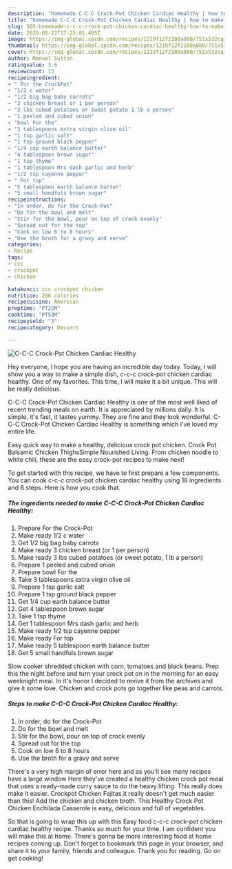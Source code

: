 ```yaml
---
description: "homemade C-C-C Crock-Pot Chicken Cardiac Healthy | how to make healthy C-C-C Crock-Pot Chicken Cardiac Healthy"
title: "homemade C-C-C Crock-Pot Chicken Cardiac Healthy | how to make healthy C-C-C Crock-Pot Chicken Cardiac Healthy"
slug: 505-homemade-c-c-c-crock-pot-chicken-cardiac-healthy-how-to-make-healthy-c-c-c-crock-pot-chicken-cardiac-healthy
date: 2020-05-22T17:25:01.495Z
image: https://img-global.cpcdn.com/recipes/1219f12f2100a080/751x532cq70/c-c-c-crock-pot-chicken-cardiac-healthy-recipe-main-photo.jpg
thumbnail: https://img-global.cpcdn.com/recipes/1219f12f2100a080/751x532cq70/c-c-c-crock-pot-chicken-cardiac-healthy-recipe-main-photo.jpg
cover: https://img-global.cpcdn.com/recipes/1219f12f2100a080/751x532cq70/c-c-c-crock-pot-chicken-cardiac-healthy-recipe-main-photo.jpg
author: Manuel Sutton
ratingvalue: 3.6
reviewcount: 13
recipeingredient:
- " For the CrockPot"
- "1/2 c water"
- "1/2 big bag baby carrots"
- "3 chicken breast or 1 per person"
- "3 lbs cubed potatoes or sweet potato 1 lb a person"
- "1 peeled and cubed onion"
- "bowl For the"
- "3 tablespoons extra virgin olive oil"
- "1 tsp garlic salt"
- "1 tsp ground black pepper"
- "1/4 cup earth balance butter"
- "4 tablespoon brown sugar"
- "1 tsp thyme"
- "1 tablespoon Mrs dash garlic and herb"
- "1/2 tsp cayenne pepper"
- " For top"
- "5 tablespoon earth balance butter"
- "5 small handfuls brown sugar"
recipeinstructions:
- "In order, do for the Crock-Pot"
- "Do for the bowl and melt"
- "Stir for the bowl, pour on top of crock evenly"
- "Spread out for the top"
- "Cook on low 6 to 8 hours"
- "Use the broth for a gravy and serve"
categories:
- Recipe
tags:
- ccc
- crockpot
- chicken

katakunci: ccc crockpot chicken 
nutrition: 286 calories
recipecuisine: American
preptime: "PT22M"
cooktime: "PT53M"
recipeyield: "3"
recipecategory: Dessert

---
```



![C-C-C Crock-Pot Chicken Cardiac Healthy](https://img-global.cpcdn.com/recipes/1219f12f2100a080/751x532cq70/c-c-c-crock-pot-chicken-cardiac-healthy-recipe-main-photo.jpg)

Hey everyone, I hope you are having an incredible day today. Today, I will show you a way to make a simple dish, c-c-c crock-pot chicken cardiac healthy. One of my favorites. This time, I will make it a bit unique. This will be really delicious.

C-C-C Crock-Pot Chicken Cardiac Healthy is one of the most well liked of recent trending meals on earth. It is appreciated by millions daily. It is simple, it's fast, it tastes yummy. They are fine and they look wonderful. C-C-C Crock-Pot Chicken Cardiac Healthy is something which I've loved my entire life.

Easy quick way to make a healthy, delicious crock pot chicken. Crock Pot Balsamic Chicken ThighsSimple Nourished Living. From chicken noodle to white chili, these are the easy crock-pot recipes to make next!


To get started with this recipe, we have to first prepare a few components. You can cook c-c-c crock-pot chicken cardiac healthy using 18 ingredients and 6 steps. Here is how you cook that.

<!--inarticleads1-->

##### The ingredients needed to make C-C-C Crock-Pot Chicken Cardiac Healthy:

1. Prepare  For the Crock-Pot
1. Make ready 1/2 c water
1. Get 1/2 big bag baby carrots
1. Make ready 3 chicken breast (or 1 per person)
1. Make ready 3 lbs cubed potatoes (or sweet potato, 1 lb a person)
1. Prepare 1 peeled and cubed onion
1. Prepare bowl For the
1. Take 3 tablespoons extra virgin olive oil
1. Prepare 1 tsp garlic salt
1. Prepare 1 tsp ground black pepper
1. Get 1/4 cup earth balance butter
1. Get 4 tablespoon brown sugar
1. Take 1 tsp thyme
1. Get 1 tablespoon Mrs dash garlic and herb
1. Make ready 1/2 tsp cayenne pepper
1. Make ready  For top
1. Make ready 5 tablespoon earth balance butter
1. Get 5 small handfuls brown sugar


Slow cooker shredded chicken with corn, tomatoes and black beans. Prep this the night before and turn your crock pot on in the morning for an easy weeknight meal. In it&#39;s honor I decided to revive it from the archives and give it some love. Chicken and crock pots go together like peas and carrots. 

<!--inarticleads2-->

##### Steps to make C-C-C Crock-Pot Chicken Cardiac Healthy:

1. In order, do for the Crock-Pot
1. Do for the bowl and melt
1. Stir for the bowl, pour on top of crock evenly
1. Spread out for the top
1. Cook on low 6 to 8 hours
1. Use the broth for a gravy and serve


There&#39;s a very high margin of error here and as you&#39;ll see many recipes have a large window Here they&#39;ve created a healthy chicken crock pot meal that uses a ready-made curry sauce to do the heavy lifting. This really does make it easier. Crockpot Chicken Fajitas.it really doesn&#39;t get much easier than this! Add the chicken and chicken broth. This Healthy Crock Pot Chicken Enchilada Casserole is easy, delicious and full of vegetables. 

So that is going to wrap this up with this Easy food c-c-c crock-pot chicken cardiac healthy recipe. Thanks so much for your time. I am confident you will make this at home. There's gonna be more interesting food at home recipes coming up. Don't forget to bookmark this page in your browser, and share it to your family, friends and colleague. Thank you for reading. Go on get cooking!
